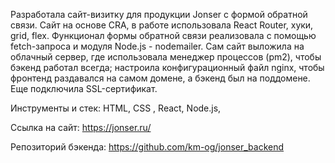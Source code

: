 Разработала сайт-визитку для продукции Jonser с формой обратной связи.
Сайт на основе CRA, в работе использовала React Router, хуки, grid, flex. Функционал формы обратной связи реализовала с помощью fetch-запроса и модуля Node.js - nodemailer.
Сам сайт выложила на облачный сервер, где использовала менеджер процессов (pm2), чтобы бэкенд работал всегда; настроила конфигурационный файл nginx, чтобы фронтенд раздавался на самом домене, а бэкенд был на поддомене. Еще подключила SSL-сертификат.

Инструменты и стек:
HTML, CSS , React, Node.js,

Ссылка на сайт:
https://jonser.ru/

Репозиторий бэкенда:
https://github.com/km-og/jonser_backend
